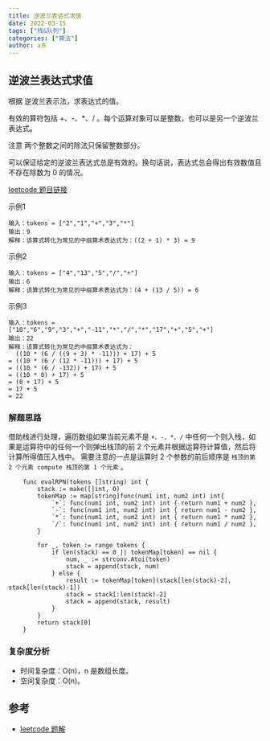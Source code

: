 ```yaml
---
title: 逆波兰表达式求值
date: 2022-03-15
tags: ["栈&队列"]
categories: ["算法"]
author: a东
---
```


##  逆波兰表达式求值
根据 逆波兰表示法，求表达式的值。

有效的算符包括 +、-、*、/ 。每个运算对象可以是整数，也可以是另一个逆波兰表达式。

注意 两个整数之间的除法只保留整数部分。

可以保证给定的逆波兰表达式总是有效的。换句话说，表达式总会得出有效数值且不存在除数为 0 的情况。

[leetcode 题目链接](https://leetcode-cn.com/problems/evaluate-reverse-polish-notation/)

示例1
```
输入：tokens = ["2","1","+","3","*"]
输出：9
解释：该算式转化为常见的中缀算术表达式为：((2 + 1) * 3) = 9
```

示例2
```
输入：tokens = ["4","13","5","/","+"]
输出：6
解释：该算式转化为常见的中缀算术表达式为：(4 + (13 / 5)) = 6
```
<!-- more -->

示例3
```
输入：tokens = ["10","6","9","3","+","-11","*","/","*","17","+","5","+"]
输出：22
解释：该算式转化为常见的中缀算术表达式为：
  ((10 * (6 / ((9 + 3) * -11))) + 17) + 5
= ((10 * (6 / (12 * -11))) + 17) + 5
= ((10 * (6 / -132)) + 17) + 5
= ((10 * 0) + 17) + 5
= (0 + 17) + 5
= 17 + 5
= 22
```


### 解题思路
借助栈进行处理，遍历数组如果当前元素不是 `+、-、*、/` 中任何一个则入栈，如果是运算符中的任何一个则弹出栈顶的前 2 个元素并根据运算符计算值，然后将计算所得值压入栈中。
需要注意的一点是运算时 2 个参数的前后顺序是 `栈顶的第 2 个元素 compute 栈顶的第 1 个元素` 。

```cgo
    func evalRPN(tokens []string) int {
        stack := make([]int, 0)
        tokenMap := map[string]func(num1 int, num2 int) int{
            `+`: func(num1 int, num2 int) int { return num1 + num2 },
            `-`: func(num1 int, num2 int) int { return num1 - num2 },
            `*`: func(num1 int, num2 int) int { return num1 * num2 },
            `/`: func(num1 int, num2 int) int { return num1 / num2 },
        }
    
        for _, token := range tokens {
            if len(stack) == 0 || tokenMap[token] == nil {
                num, _ := strconv.Atoi(token)
                stack = append(stack, num)
            } else {
                result := tokenMap[token](stack[len(stack)-2], stack[len(stack)-1])
                stack = stack[:len(stack)-2]
                stack = append(stack, result)
            }
        }
        return stack[0]
    }
```


### 复杂度分析
- 时间复杂度：O(n)，n 是数组长度。
- 空间复杂度：O(n)。



## 参考
* [leetcode 题解](https://leetcode-cn.com/problems/evaluate-reverse-polish-notation/solution/ni-bo-lan-biao-da-shi-qiu-zhi-by-leetcod-wue9/)






